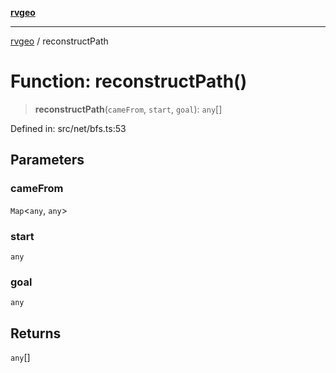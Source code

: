 [**rvgeo**](../README.md)

***

[rvgeo](../globals.md) / reconstructPath

# Function: reconstructPath()

> **reconstructPath**(`cameFrom`, `start`, `goal`): `any`[]

Defined in: src/net/bfs.ts:53

## Parameters

### cameFrom

`Map`\<`any`, `any`\>

### start

`any`

### goal

`any`

## Returns

`any`[]
